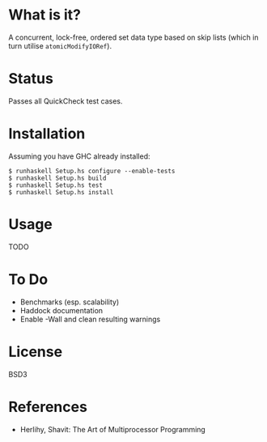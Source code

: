 What is it?
===========

A concurrent, lock-free, ordered set data type based on skip lists (which in
turn utilise `atomicModifyIORef`).


Status
======

Passes all QuickCheck test cases.


Installation
============

Assuming you have GHC already installed:

    $ runhaskell Setup.hs configure --enable-tests
    $ runhaskell Setup.hs build
    $ runhaskell Setup.hs test
    $ runhaskell Setup.hs install


Usage
=====

TODO


To Do
=====

* Benchmarks (esp. scalability)
* Haddock documentation
* Enable -Wall and clean resulting warnings


License
=======

BSD3


References
==========

* Herlihy, Shavit: The Art of Multiprocessor Programming
